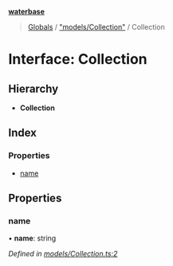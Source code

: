 **[waterbase](../README.md)**

> [Globals](../globals.md) / ["models/Collection"](../modules/_models_collection_.md) / Collection

# Interface: Collection

## Hierarchy

- **Collection**

## Index

### Properties

- [name](_models_collection_.collection.md#name)

## Properties

### name

• **name**: string

_Defined in [models/Collection.ts:2](https://github.com/sinewtech/waterbase/blob/b0835b6/lib/models/Collection.ts#L2)_
